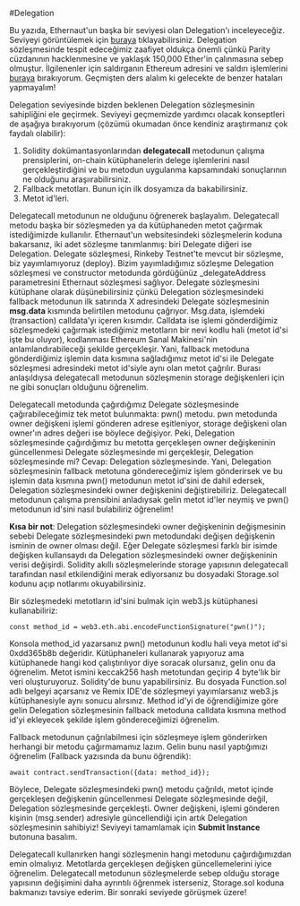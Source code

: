 #Delegation

Bu yazıda, Ethernaut'un başka bir seviyesi olan Delegation'ı inceleyeceğiz. Seviyeyi görüntülemek için [buraya](https://ethernaut.openzeppelin.com/level/0x9451961b7Aea1Df57bc20CC68D72f662241b5493) tıklayabilirsiniz. Delegation sözleşmesinde tespit edeceğimiz zaafiyet oldukça önemli çünkü Parity cüzdanının hacklenmesine ve yaklaşık 150,000 Ether'in çalınmasına sebep olmuştur. İlgilenenler için saldırganın Ethereum adresini ve saldırı işlemlerini [buraya](https://etherscan.io/address/0xb3764761e297d6f121e79c32a65829cd1ddb4d32#internaltx) bırakıyorum. Geçmişten ders alalım ki gelecekte de benzer hataları yapmayalım!

Delegation seviyesinde bizden beklenen Delegation sözleşmesinin sahipliğini ele geçirmek. Seviyeyi geçmemizde yardımcı olacak konseptleri de aşağıya bırakıyorum (çözümü okumadan önce kendiniz araştırmanız çok faydalı olabilir):

 1. Solidity dokümantasyonlarından **delegatecall** metodunun çalışma prensiplerini, on-chain kütüphanelerin delege işlemlerini nasıl gerçekleştirdiğini ve bu metodun uygulanma kapsamındaki sonuçlarının ne olduğunu araşıırabilirsiniz.
 2. Fallback metotları. Bunun için ilk dosyamıza da bakabilirsiniz.
 3. Metot id'leri.

Delegatecall metodunun ne olduğunu öğrenerek başlayalım. Delegatecall metodu başka bir sözleşmeden ya da kütüphaneden metot çağırmak istediğimizde kullanılır. Ethernaut'un websitesindeki sözleşmelerin koduna bakarsanız, iki adet sözleşme tanımlanmış: biri Delegate diğeri ise Delegation. Delegate sözleşmesi, Rinkeby Testnet'te mevcut bir sözleşme, biz yayımlamıyoruz (deploy). Bizim yayımladığımız sözleşme Delegation sözleşmesi ve constructor metodunda gördüğünüz _delegateAddress parametresini Ethernaut sözleşmesi sağlıyor. Delegate sözleşmesini kütüphane olarak düşünebilirsiniz çünkü Delegation sözleşmesindeki fallback metodunun ilk satırında X adresindeki Delegate sözleşmesinin **msg.data** kısmında belirtilen metodunu çağrıyor. Msg.data, işlemdeki (transaction) calldata'yı içeren kısımdır. Calldata ise işlemi gönderdiğimiz sözleşmedeki çağırmak istediğimiz metotların bir nevi kodlu hali (metot id'si işte bu oluyor), kodlanması Ethereum Sanal Makinesi'nin anlamlandırabileceği şekilde gerçekleşir. Yani, fallback metoduna gönderdiğimiz işlemin data kısmına sağladığımız metot id'si ile Delegate sözleşmesi adresindeki metot id'siyle aynı olan metot çağrılır. Burası anlaşıldıysa delegatecall metodunun sözleşmenin storage değişkenleri için ne gibi sonuçları olduğunu öğrenelim.

Delegatecall metodunda çağırdığımız Delegate sözleşmesinde çağırabileceğimiz tek metot bulunmakta: pwn() metodu. pwn metodunda owner değişkeni işlemi gönderen adrese eşitleniyor, storage değişkeni olan owner'ın adres değeri ise böylece değişiyor. Peki, Delegation sözleşmesinde çağırdığımız bu metotta gerçekleşen owner değişkeninin güncellenmesi Delegate sözleşmesinde mi gerçekleşir, Delegation sözleşmesinde mi? Cevap: Delegation sözleşmesinde. Yani, Delegation sözleşmesinin fallback metotuna göndereceğimiz işlem gönderirsek ve bu işlemin data kısmına pwn() metodunun metot id'sini de dahil edersek, Delegation sözleşmesindeki owner değişkenini değiştirebiliriz. Delegatecall metodunun çalışma prensibini anladıysak gelin metot id'ler neymiş ve pwn() metodunun id'sini nasıl bulabiliriz öğrenelim!

**Kısa bir not**: Delegation sözleşmesindeki owner değişkeninin değişmesinin sebebi Delegate sözleşmesindeki pwn metodundaki değişen değişkenin isminin de owner olması değil. Eğer Delegate sözleşmesi farklı bir isimde değişken kullansaydı da Delegation sözleşmesindeki owner değişkeninin verisi değişirdi. Solidity akıllı sözleşmelerinde storage yapısının delegatecall tarafından nasıl etkilendiğini merak ediyorsanız bu dosyadaki Storage.sol kodunu açıp notlarımı okuyabilirsiniz.

Bir sözleşmedeki metotların id'sini bulmak için web3.js kütüphanesi kullanabiliriz:

    const method_id = web3.eth.abi.encodeFunctionSignature("pwn()");

Konsola method_id yazarsanız pwn() metodunun kodlu hali veya metot id'si 0xdd365b8b değeridir. Kütüphaneleri kullanarak yapıyoruz ama kütüphanede hangi kod çalıştırılıyor diye soracak olursanız, gelin onu da öğrenelim. Metot ismini keccak256 hash metotundan geçirip 4 byte'lık bir veri oluşturuyoruz. Solidity'de bunu yapabilirsiniz. Bu dosyada Function.sol adlı belgeyi açarsanız ve Remix IDE'de sözleşmeyi yayımlarsanız web3.js kütüphanesiyle aynı sonucu alırsınız. Method id'yi de öğrendiğimize göre gelin Delegation sözleşmesinin fallback metoduna calldata kısmına method id'yi ekleyecek şekilde işlem göndereceğimizi öğrenelim.

Fallback metodunun çağrılabilmesi için sözleşmeye işlem gönderirken herhangi bir metodu çağırmamamız lazım. Gelin bunu nasıl yaptığımızı öğrenelim (Fallback yazısında da bunu öğrendik):

    await contract.sendTransaction({data: method_id});

Böylece, Delegate sözleşmesindeki pwn() metodu çağrıldı, metot içinde gerçekleşen değişkenin güncellenmesi Delegate sözleşmesinde değil, Delegation sözleşmesinde gerçekleşti. Owner değişkeni, işlemi gönderen kişinin (msg.sender) adresiyle güncellendiği için artık Delegation sözleşmesinin sahibiyiz! Seviyeyi tamamlamak için **Submit Instance** butonuna basalım. 

Delegatecall kullanırken hangi sözleşmenin hangi metodunu çağırdığımızdan emin olmalıyız. Metotlarda gerçekleşen değişken güncellemelerini iyice öğrenelim. Delegatecall metodunun sözleşmelerde sebep olduğu storage yapısının değişimini daha ayrıntılı öğrenmek isterseniz, Storage.sol koduna bakmanızı tavsiye ederim. Bir sonraki seviyede görüşmek üzere!


